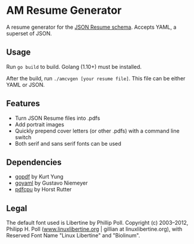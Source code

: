 # AM Resume Generator

A resume generator for the [JSON Resume schema](https://jsonresume.org/schema/). Accepts YAML, a superset of JSON.

## Usage

Run `go build` to build. Golang (1.10+) must be installed.

After the build, run `./amcvgen [your resume file]`. This file can be either YAML or JSON.

## Features
- Turn JSON Resume files into .pdfs
- Add portrait images
- Quickly prepend cover letters (or other .pdfs) with a command line switch
- Both serif and sans serif fonts can be used

## Dependencies
- [gopdf](https://github.com/jung-kurt/gofpdf) by Kurt Yung
- [goyaml](https://github.com/go-yaml/yaml/) by Gustavo Niemeyer
- [pdfcpu](https://github.com/hhrutter/pdfcpu) by Horst Rutter

## Legal
The default font used is Libertine by Phillip Poll. Copyright (c) 2003–2012, Philipp H. Poll (www.linuxlibertine.org | gillian at linuxlibertine.org),
with Reserved Font Name "Linux Libertine" and "Biolinum".
